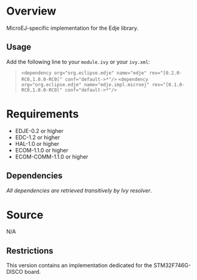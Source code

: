 <!--
/*******************************************************************************
 * Copyright (c) 2016 IS2T S.A. Operating under the brand name MicroEJ(r).
 * All rights reserved. This program and the accompanying materials
 * are made available under the terms of the Apache License v2.0
 * which accompanies this distribution, and is available at
 * http://www.apache.org/licenses/LICENSE-2.0
 *
 * Contributors:
 *    {Laurent Lagosanto, MicroEJ} - initial documentation
 *******************************************************************************/
-->
# Overview
MicroEJ-specific implementation for the Edje library.

## Usage
Add the following line to your `module.ivy` or your `ivy.xml`:
> `<dependency org="org.eclipse.edje" name="edje" rev="[0.2.0-RC0,1.0.0-RC0[" conf="default->*"/>`
> `<dependency org="org.eclipse.edje" name="edje.impl.microej" rev="[0.1.0-RC0,1.0.0-RC0[" conf="default->*"/>`

# Requirements
  - EDJE-0.2 or higher
  - EDC-1.2 or higher
  - HAL-1.0 or higher
  - ECOM-1.1.0 or higher
  - ECOM-COMM-1.1.0 or higher

## Dependencies
_All dependencies are retrieved transitively by Ivy resolver_.

# Source
N/A

## Restrictions
This version contains an implementation dedicated for the STM32F746G-DISCO board.